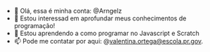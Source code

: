 - 👋 Olá, essa é minha conta: @Arngelz
- 👀 Estou interessad em aprofundar meus conhecimentos de programação!
- 🌱 Estou aprendendo a como programar no Javascript e Scratch
- 📫 Pode me contatar por aqui: @valentina.ortega@escola.pr.gov.
